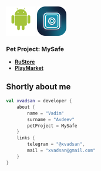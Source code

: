 <img src="https://github.com/devicons/devicon/blob/master/icons/android/android-original-wordmark.svg" alt="drawing" width="80"/>   <a href="https://play.google.com/store/apps/details?id=ru.devrobots.privateCard&hl=ru&gl=US">
    <img src="https://github.com/xvadsan/BlankMVVM/blob/develop/app/src/main/res/drawable/am_icon.webp" alt="drawing" width="80"/>
</a>
### Pet Project: MySafe
- [**RuStore**](https://www.rustore.ru/catalog/app/ru.devrobots.privateCard)
- [**PlayMarket**](https://play.google.com/store/apps/details?id=ru.devrobots.privateCard&hl=ru&gl=US)

## Shortly about me
```kotlin
val xvadsan = developer {
    about {
        name = "Vadim"
        surname = "Avdeev"
        petProject = MySafe
    }
    links {
        telegram = "@xvadsan",
        mail = "xvadsan@gmail.com"
    }
}
